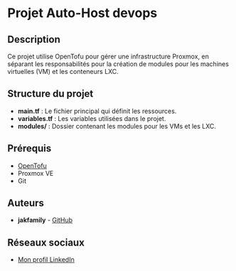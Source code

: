 # Projet Auto-Host devops

## Description

Ce projet utilise OpenTofu pour gérer une infrastructure Proxmox, en séparant les responsabilités pour la création de modules pour les machines virtuelles (VM) et les conteneurs LXC.

## Structure du projet

- **main.tf** : Le fichier principal qui définit les ressources.
- **variables.tf** : Les variables utilisées dans le projet.
- **modules/** : Dossier contenant les modules pour les VMs et les LXC.

## Prérequis

- [OpenTofu](https://opentofu.org/)
- Proxmox VE
- Git

## Auteurs

- **jakfamily** - [GitHub](https://github.com/Jakfamily)

## Réseaux sociaux

- [Mon profil LinkedIn](https://www.linkedin.com/in/faria-jean-baptiste/)
